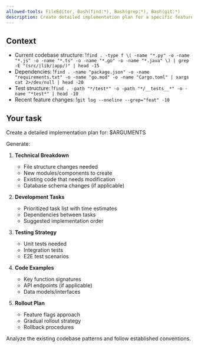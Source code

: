 ```yaml
---
allowed-tools: FileEditor, Bash(find:*), Bash(grep:*), Bash(git:*)
description: Create detailed implementation plan for a specific feature
---
```


## Context

- Current codebase structure: !`find . -type f \( -name "*.py" -o -name "*.js" -o -name "*.ts" -o -name "*.go" -o -name "*.java" \) | grep -E "(src/|lib/|app/)" | head -15`
- Dependencies: !`find . -name "package.json" -o -name "requirements.txt" -o -name "go.mod" -o -name "Cargo.toml" | xargs cat 2>/dev/null | head -20`
- Test structure: !`find . -path "*/test*" -o -path "*/__tests__*" -o -name "*test*" | head -10`
- Recent feature changes: !`git log --oneline --grep="feat" -10`

## Your task

Create a detailed implementation plan for: $ARGUMENTS

Generate:

1. **Technical Breakdown**

   - File structure changes needed
   - New modules/components to create
   - Existing code that needs modification
   - Database schema changes (if applicable)

2. **Development Tasks**

   - Prioritized task list with time estimates
   - Dependencies between tasks
   - Suggested implementation order

3. **Testing Strategy**

   - Unit tests needed
   - Integration tests
   - E2E test scenarios

4. **Code Examples**

   - Key function signatures
   - API endpoints (if applicable)
   - Data models/interfaces

5. **Rollout Plan**
   - Feature flags approach
   - Gradual rollout strategy
   - Rollback procedures

Analyze the existing codebase patterns and follow established conventions.
